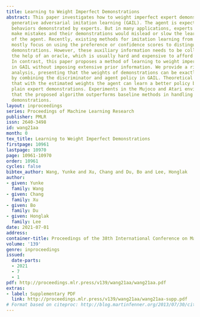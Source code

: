 ```yaml
---
title: Learning to Weight Imperfect Demonstrations
abstract: This paper investigates how to weight imperfect expert demonstrations for
  generative adversarial imitation learning (GAIL). The agent is expected to perform
  behaviors demonstrated by experts. But in many applications, experts could also
  make mistakes and their demonstrations would mislead or slow the learning process
  of the agent. Recently, existing methods for imitation learning from imperfect demonstrations
  mostly focus on using the preference or confidence scores to distinguish imperfect
  demonstrations. However, these auxiliary information needs to be collected with
  the help of an oracle, which is usually hard and expensive to afford in practice.
  In contrast, this paper proposes a method of learning to weight imperfect demonstrations
  in GAIL without imposing extensive prior information. We provide a rigorous mathematical
  analysis, presenting that the weights of demonstrations can be exactly determined
  by combining the discriminator and agent policy in GAIL. Theoretical analysis suggests
  that with the estimated weights the agent can learn a better policy beyond those
  plain expert demonstrations. Experiments in the Mujoco and Atari environments demonstrate
  that the proposed algorithm outperforms baseline methods in handling imperfect expert
  demonstrations.
layout: inproceedings
series: Proceedings of Machine Learning Research
publisher: PMLR
issn: 2640-3498
id: wang21aa
month: 0
tex_title: Learning to Weight Imperfect Demonstrations
firstpage: 10961
lastpage: 10970
page: 10961-10970
order: 10961
cycles: false
bibtex_author: Wang, Yunke and Xu, Chang and Du, Bo and Lee, Honglak
author:
- given: Yunke
  family: Wang
- given: Chang
  family: Xu
- given: Bo
  family: Du
- given: Honglak
  family: Lee
date: 2021-07-01
address:
container-title: Proceedings of the 38th International Conference on Machine Learning
volume: '139'
genre: inproceedings
issued:
  date-parts:
  - 2021
  - 7
  - 1
pdf: http://proceedings.mlr.press/v139/wang21aa/wang21aa.pdf
extras:
- label: Supplementary PDF
  link: http://proceedings.mlr.press/v139/wang21aa/wang21aa-supp.pdf
# Format based on citeproc: http://blog.martinfenner.org/2013/07/30/citeproc-yaml-for-bibliographies/
---
```

